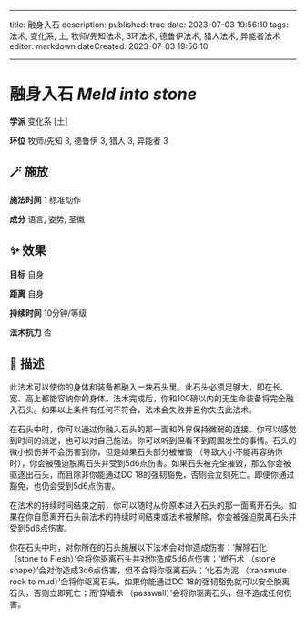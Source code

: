 
---
title: 融身入石
description: 
published: true
date: 2023-07-03 19:56:10
tags: 法术, 变化系, 土, 牧师/先知法术, 3环法术, 德鲁伊法术, 猎人法术, 异能者法术
editor: markdown
dateCreated: 2023-07-03 19:56:10

---

# **融身入石** *Meld into stone*

**学派** 变化系 \[土\] 

**环位** 牧师/先知 3, 德鲁伊 3, 猎人 3, 异能者 3

## 🪄 施放

**施法时间** 1 标准动作

**成分** 语言, 姿势, 圣徽

## ✨ 效果 

**目标** 自身 

**距离** 自身  

**持续时间** 10分钟/等级 

**法术抗力** 否

## 📖 描述

此法术可以使你的身体和装备都融入一块石头里。此石头必须足够大，即在长、宽、高上都能容纳你的身体。法术完成后，你和100磅以内的无生命装备将完全融入石头。如果以上条件有任何不符合，法术会失败并且你失去此法术。

在石头中时，你可以通过你融入石头的那一面和外界保持微弱的连接。你可以感觉到时间的流逝，也可以对自己施法。你可以听到但看不到周围发生的事情。石头的微小损伤并不会伤害到你，但是如果石头部分被摧毁 （导致大小不能再容纳你时），你会被强迫脱离石头并受到5d6点伤害。如果石头被完全摧毁，那么你会被驱逐出石头，而且除非你能通过DC 18的强韧豁免，否则会立刻死亡。即便你通过豁免，也仍会受到5d6点伤害。

在法术的持续时间结束之前，你可以随时从你原本进入石头的那一面离开石头。如果在你自愿离开石头前法术的持续时间结束或法术被解除，你会被强迫脱离石头并受到5d6点伤害。

你在石头中时，对你所在的石头施展以下法术会对你造成伤害：‘解除石化 （stone to Flesh）’会将你驱离石头并对你造成5d6点伤害；‘塑石术 （stone shape）’会对你造成3d6点伤害，但不会将你驱离石头；‘化石为泥 （transmute rock to mud）’会将你驱离石头，如果你能通过DC 18的强韧豁免就可以安全脱离石头，否则立即死亡；而‘穿墙术 （passwall）’会将你驱离石头，但不造成任何伤害。
    